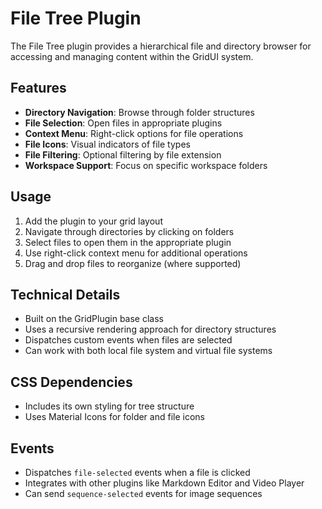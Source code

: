 # File Tree Plugin

The File Tree plugin provides a hierarchical file and directory browser for accessing and managing content within the GridUI system.

## Features

- **Directory Navigation**: Browse through folder structures
- **File Selection**: Open files in appropriate plugins
- **Context Menu**: Right-click options for file operations
- **File Icons**: Visual indicators of file types
- **File Filtering**: Optional filtering by file extension
- **Workspace Support**: Focus on specific workspace folders

## Usage

1. Add the plugin to your grid layout
2. Navigate through directories by clicking on folders
3. Select files to open them in the appropriate plugin
4. Use right-click context menu for additional operations
5. Drag and drop files to reorganize (where supported)

## Technical Details

- Built on the GridPlugin base class
- Uses a recursive rendering approach for directory structures
- Dispatches custom events when files are selected
- Can work with both local file system and virtual file systems

## CSS Dependencies

- Includes its own styling for tree structure
- Uses Material Icons for folder and file icons

## Events

- Dispatches `file-selected` events when a file is clicked
- Integrates with other plugins like Markdown Editor and Video Player
- Can send `sequence-selected` events for image sequences
